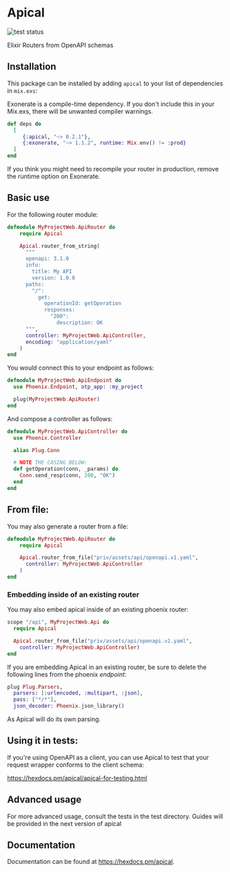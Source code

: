 # Apical

![test status](https://github.com/e-xyza/apical/actions/workflows/on-push-pr.yaml/badge.svg)

Elixir Routers from OpenAPI schemas

## Installation

This package can be installed by adding `apical` to your list of dependencies in `mix.exs`:

Exonerate is a compile-time dependency.  If you don't include this in your Mix.exs, there will
be unwanted compiler warnings.

```elixir
def deps do
  [
     {:apical, "~> 0.2.1"},
     {:exonerate, "~> 1.1.2", runtime: Mix.env() != :prod}
  ]
end
```

If you think you might need to recompile your router in production, remove the runtime option
on Exonerate.

## Basic use

For the following router module:

```elixir
defmodule MyProjectWeb.ApiRouter do
    require Apical

    Apical.router_from_string(
      """
      openapi: 3.1.0
      info:
        title: My API
        version: 1.0.0
      paths:
        "/":
          get:
            operationId: getOperation
            responses:
              "200":
                description: OK
      """,
      controller: MyProjectWeb.ApiController,
      encoding: "application/yaml"
    )
end
```

You would connect this to your endpoint as follows:

```elixir
defmodule MyProjectWeb.ApiEndpoint do
  use Phoenix.Endpoint, otp_app: :my_project

  plug(MyProjectWeb.ApiRouter)
end
```

And compose a controller as follows:

```elixir
defmodule MyProjectWeb.ApiController do
  use Phoenix.Controller

  alias Plug.Conn

  # NOTE THE CASING BELOW:
  def getOperation(conn, _params) do
    Conn.send_resp(conn, 200, "OK")
  end
end
```

## From file:

You may also generate a router from a file:

```elixir
defmodule MyProjectWeb.ApiRouter do
    require Apical

    Apical.router_from_file("priv/assets/api/openapi.v1.yaml",
      controller: MyProjectWeb.ApiController
    )
end
```

### Embedding inside of an existing router

You may also embed apical inside of an existing phoenix router:

```elixir
scope "/api", MyProjectWeb.Api do
  require Apical

  Apical.router_from_file("priv/assets/api/openapi.v1.yaml",
    controller: MyProjectWeb.ApiController)
end
```
 
If you are embedding Apical in an existing router, be sure to delete
the following lines from the phoenix *endpoint*:

```elixir
plug Plug.Parsers,
  parsers: [:urlencoded, :multipart, :json],
  pass: ["*/*"],
  json_decoder: Phoenix.json_library()
``` 

As Apical will do its own parsing.

## Using it in tests:

If you're using OpenAPI as a client, you can use Apical to test that your
request wrapper conforms to the client schema:

https://hexdocs.pm/apical/apical-for-testing.html

## Advanced usage

For more advanced usage, consult the tests in the test directory.
Guides will be provided in the next version of apical

## Documentation

Documentation can be found at <https://hexdocs.pm/apical>.

